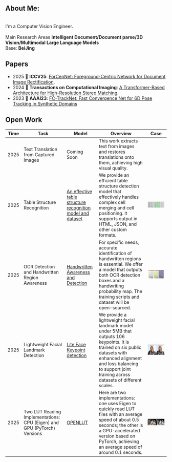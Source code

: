 
## About Me:
<br>I'm a Computer Vision Engineer.<br>  
Main Research Areas 
**Intelligent Document/Document parse/3D Vision/Multimodal Large Language Models**  
Base: **BeiJing**   

## Papers
* 2025 🎉  **ICCV25**: [ForCenNet: Foreground-Centric Network for Document Image Rectification](). 
* 2024 🎉 **Transactions on Computational Imaging**: [A Transformer-Based Architecture for High-Resolution Stereo Matching](https://ieeexplore.ieee.org/document/10387769). 
* 2023 🎉 **AAAI23**: [FC-TrackNet: Fast Convergence Net for 6D Pose Tracking in Synthetic Domains](https://doi.org/10.1609/aaai.v37i13.27077)

## Open Work
|Time                   | Task                 | Model         |   Overview    |   Case        | 
|---------------------- |----------------------|---------------|---------------|---------------|
|2025| Text Translation from Captured Images | Coming Soon | This work extracts text from images and restores translations onto them, achieving high visual quality. |
|2025| Table Structure Recognition |[An effective table structure recognition model and dataset](https://github.com/caipeng328/wired_table_rec)| We provide an efficient table structure detection model that effectively handles complex cell merging and cell positioning. It supports output in HTML, JSON, and other custom formats.| ![Demo](./figures/table_rec_lp.gif)| 
|2025| OCR Detection and Handwritten Region Awareness | [Handwritten Awareness and Detection](https://github.com/caipeng328/Handwritten-Awareness-and-Detection/tree/main) | For specific needs, accurate identification of handwritten regions is essential. We offer a model that outputs both OCR detection boxes and a handwriting probability map. The training scripts and dataset will be open-sourced.| ![Demo](./figures/ocr_lp.gif) |
|2025| Lightweight Facial Landmark Detection | [Lite Face Keypoint detection](https://github.com/caipeng328/lite_face_kyepoint) | We provide a lightweight facial landmark model under 5MB that outputs 106 keypoints. It is trained on six public datasets with enhanced alignment and loss balancing to support joint training across datasets of different scales. |![Demo](./figures/face_kps_output_lp.gif) |
|2025| Two LUT Reading Implementations: CPU (Eigen) and GPU (PyTorch) Versions | [OPENLUT](https://github.com/caipeng328/lite_face_kyepoint) | Here are two implementations: one uses Eigen to quickly read LUT files with an average speed of about 0.5 seconds; the other is a GPU-accelerated version based on PyTorch, achieving an average speed of around 0.1 seconds. |![Demo](./figures/openlut.png) |
